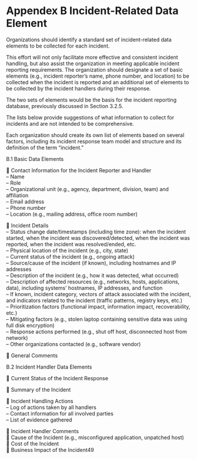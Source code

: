 # Appendex B Incident-Related Data Element

Organizations should identify a standard set of incident-related data elements to be collected for each incident.  


This effort will not only facilitate more effective and consistent incident handling, but also assist the organization in meeting applicable incident reporting requirements. The organization should designate a set of basic elements (e.g., incident reporter’s name, phone number, and location) to be collected when the incident is reported and an additional set of elements to be collected by the incident handlers during their response.  


The two sets of elements would be the basis for the incident reporting database, previously discussed in Section 3.2.5.  


The lists below provide suggestions of what information to collect for incidents and are not intended to be comprehensive.  


Each organization should create its own list of elements based on several factors, including its incident response team model and structure and its definition of the term “incident.”  


B.1 Basic Data Elements  


 Contact Information for the Incident Reporter and Handler  
 – Name  
 – Role  
 – Organizational unit (e.g., agency, department, division, team) and affiliation  
 – Email address  
 – Phone number  
 – Location (e.g., mailing address, office room number)  


 Incident Details  
 – Status change date/timestamps (including time zone): when the incident started, when the incident was discovered/detected, when the incident was reported, when the incident was resolved/ended, etc.  
 – Physical location of the incident (e.g., city, state)  
 – Current status of the incident (e.g., ongoing attack)  
 – Source/cause of the incident (if known), including hostnames and IP addresses  
 – Description of the incident (e.g., how it was detected, what occurred)  
 – Description of affected resources (e.g., networks, hosts, applications, data), including systems’ hostnames, IP addresses, and function  
 – If known, incident category, vectors of attack associated with the incident, and indicators related to the incident (traffic patterns, registry keys, etc.)  
 – Prioritization factors (functional impact, information impact, recoverability, etc.)  
 – Mitigating factors (e.g., stolen laptop containing sensitive data was using full disk encryption)  
 – Response actions performed (e.g., shut off host, disconnected host from network)  
 – Other organizations contacted (e.g., software vendor)  
 
 General Comments  


B.2 Incident Handler Data Elements  

 Current Status of the Incident Response  

 Summary of the Incident  

 Incident Handling Actions  
 – Log of actions taken by all handlers  
 – Contact information for all involved parties  
 – List of evidence gathered  

 Incident Handler Comments  
 Cause of the Incident (e.g., misconfigured application, unpatched host)  
 Cost of the Incident  
 Business Impact of the Incident49
